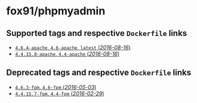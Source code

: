 # fox91/phpmyadmin

## Supported tags and respective `Dockerfile` links

-   [`4.6.4-apache`, `4.6-apache`, `latest` (*2016-08-16*)](https://github.com/fox91/docker-phpmyadmin/blob/master/4.6-apache/Dockerfile)
-   [`4.4.15.8-apache`, `4.4-apache` (*2016-08-16*)](https://github.com/fox91/docker-phpmyadmin/blob/master/4.4-apache/Dockerfile)

## Deprecated tags and respective `Dockerfile` links

-   [`4.6.3-fpm`, `4.6-fpm` (*2016-05-03*)](https://github.com/fox91/docker-phpmyadmin/blob/master/Dockerfile)
-   [`4.4.15.7-fpm`, `4.4-fpm` (*2016-02-29*)](https://github.com/fox91/docker-phpmyadmin/blob/master/4.4-fpm/Dockerfile)
